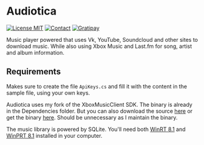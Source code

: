 Audiotica
=========
[![License MIT](https://img.shields.io/badge/license-MIT-642C90.svg?style=flat-square)](https://raw.githubusercontent.com/zumicts/audiotica/master/LICENSE)
[![Contact](https://img.shields.io/badge/contact-@Zumicts-642C90.svg?style=flat-square)](https://twitter.com/zumicts)
[![Gratipay](https://img.shields.io/gratipay/zumicts.svg?style=flat-square)](https://gratipay.com/zumicts)

Music player powered that uses Vk, YouTube, Soundcloud and other sites to download music.  While also using Xbox Music and Last.fm for song, artist and album information.

## Requirements

Makes sure to create the file `ApiKeys.cs` and fill it with the content in the sample file, using your own keys.

Audiotica uses my fork of the XboxMusicClient SDK.  The binary is already in the Dependencies folder. But you can also download the source [here](https://github.com/zumicts/XboxMusicClient) or get the binary [here](https://github.com/zumicts/XboxMusicClient/releases/latest).  Should be unnecessary as I maintain the binary.

The music library is powered by SQLite.  You'll need both [WinRT 8.1](http://visualstudiogallery.msdn.microsoft.com/1d04f82f-2fe9-4727-a2f9-a2db127ddc9a) and [WinPRT 8.1](http://visualstudiogallery.msdn.microsoft.com/5d97faf6-39e3-4048-a0bc-adde2af75d1b) installed in your computer.
